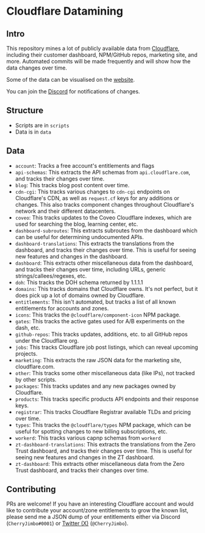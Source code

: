 # Cloudflare Datamining

## Intro

This repository mines a lot of publicly available data from [Cloudflare](https://www.cloudflare.com/), including their customer dashboard, NPM/GitHub repos, marketing site, and more. Automated commits will be made frequently and will show how the data changes over time.

Some of the data can be visualised on the [website](https://cfdata.lol).

You can join the [Discord](https://discord.gg/Z94Hn6qVDm) for notifications of changes.

## Structure
- Scripts are in `scripts`
- Data is in `data`

## Data

- `account`: Tracks a free account's entitlements and flags
- `api-schemas`: This extracts the API schemas from `api.cloudflare.com`, and tracks their changes over time.
- `blog`: This tracks blog post content over time.
- `cdn-cgi`: This tracks various changes to `cdn-cgi` endpoints on Cloudflare's CDN, as well as `request.cf` keys for any additions or changes. This also tracks component changes throughout Cloudflare's network and their different datacenters.
- `coveo`: This tracks updates to the Coveo Cloudflare indexes, which are used for searching the blog, learning center, etc.
- `dashboard-subroutes`: This extracts subroutes from the dashboard which can be useful for determining undocumented APIs.
- `dashboard-translations`: This extracts the translations from the dashboard, and tracks their changes over time. This is useful for seeing new features and changes in the dashboard.
- `dashboard`: This extracts other miscellaneous data from the dashboard, and tracks their changes over time, including URLs, generic strings/callees/regexes, etc.
- `doh`: This tracks the DOH schema returned by 1.1.1.1
- `domains`: This tracks domains that Cloudflare owns. It's not perfect, but it does pick up a lot of domains owned by Cloudflare.
- `entitlements`: This isn't automated, but tracks a list of all known entitlements for accounts and zones.
- `icons`: This tracks the `@cloudflare/component-icon` NPM package.
- `gates`: This tracks the active gates used for A/B experiments on the dash, etc.
- `github-repos`: This tracks updates, additions, etc. to all GitHub repos under the Cloudflare org.
- `jobs`: This tracks Cloudflare job post listings, which can reveal upcoming projects.
- `marketing`: This extracts the raw JSON data for the marketing site, cloudflare.com.
- `other`: This tracks some other miscellaneous data (like IPs), not tracked by other scripts.
- `packages`: This tracks updates and any new packages owned by Cloudflare.
- `products`: This tracks specific products API endpoints and their response keys.
- `registrar`: This tracks Cloudflare Registrar available TLDs and pricing over time.
- `types`: This tracks the `@cloudflare/types` NPM package, which can be useful for spotting changes to new billing subscriptions, etc.
- `workerd`: This tracks various capnp schemas from `workerd`
- `zt-dashboard-translations`: This extracts the translations from the Zero Trust dashboard, and tracks their changes over time. This is useful for seeing new features and changes in the ZT dashboard.
- `zt-dashboard`: This extracts other miscellaneous data from the Zero Trust dashboard, and tracks their changes over time.

## Contributing

PRs are welcome! If you have an interesting Cloudflare account and would like to contribute your account/zone entitlements to grow the known list, please send me a JSON dump of your entitlements either via Discord (`CherryJimbo#0001`) or [Twitter (X)](https://twitter.com/cherryjimbo?lang=de) (`@CherryJimbo`).
